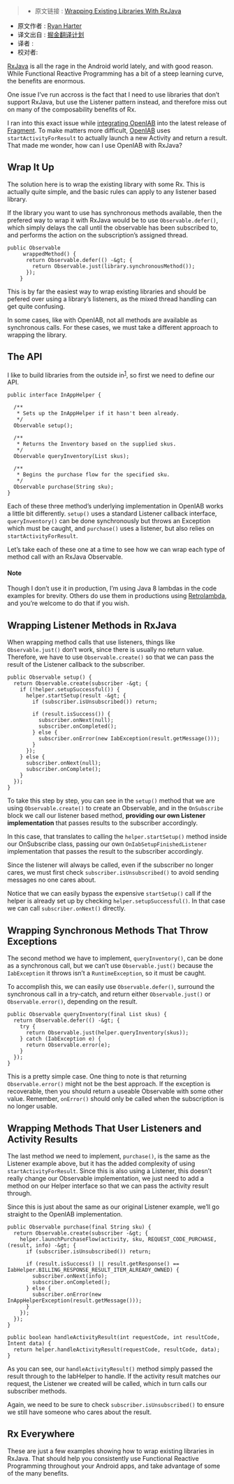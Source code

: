 >* 原文链接 : [Wrapping Existing Libraries With RxJava](http://ryanharter.com/blog/2015/07/07/wrapping-existing-libraries-with-rxjava/)
* 原文作者 : [Ryan Harter](http://ryanharter.com/)
* 译文出自 : [掘金翻译计划](https://github.com/xitu/gold-miner)
* 译者 : 
* 校对者:


[RxJava](https://github.com/ReactiveX/RxJava) is all the rage in the Android world lately, and with good reason. While Functional Reactive Programming has a bit of a steep learning curve, the benefits are enormous.

One issue I’ve run accross is the fact that I need to use libraries that don’t support RxJava, but use the Listener pattern instead, and therefore miss out on many of the composability benefits of Rx.

I ran into this exact issue while [integrating OpenIAB](http://ryanharter.com/blog/2015/07/04/using-all-the-app-stores/) into the latest release of [Fragment](https://play.google.com/store/apps/details?id=com.pixite.fragment). To make matters more difficult, [OpenIAB](http://onepf.org/openiab/) uses `startActivityForResult` to actually launch a new Activity and return a result. That made me wonder, how can I use OpenIAB with RxJava?

## Wrap It Up

The solution here is to wrap the existing library with some Rx. This is actually quite simple, and the basic rules can apply to any listener based library.

If the library you want to use has synchronous methods available, then the prefered way to wrap it with RxJava would be to use `Observable.defer()`, which simply delays the call until the observable has been subscribed to, and performs the action on the subscription’s assigned thread.

    public Observable
         wrappedMethod() {
          return Observable.defer(() -&gt; {
            return Observable.just(library.synchronousMethod());
          });
        }

This is by far the easiest way to wrap existing libraries and should be pefered over using a library’s listeners, as the mixed thread handling can get quite confusing.

In some cases, like with OpenIAB, not all methods are available as synchronous calls. For these cases, we must take a different approach to wrapping the library.

## The API

I like to build libraries from the outside in<sup>[1](http://ryanharter.com/blog/2015/07/07/wrapping-existing-libraries-with-rxjava/#sub-1)</sup>, so first we need to define our API.

    public interface InAppHelper {

      /**
       * Sets up the InAppHelper if it hasn't been already.
       */
      Observable setup();

      /**
       * Returns the Inventory based on the supplied skus.
       */
      Observable queryInventory(List skus);

      /**
       * Begins the purchase flow for the specified sku.
       */
      Observable purchase(String sku);
    }

Each of these three method’s underlying implementation in OpenIAB works a little bit differently. `setup()` uses a standard Listener callback interface, `queryInventory()` can be done synchronously but throws an Exception which must be caught, and `purchase()` uses a listener, but also relies on `startActivityForResult`.

Let’s take each of these one at a time to see how we can wrap each type of method call with an RxJava Observable.

#### <span>Note</span>

Though I don’t use it in production, I’m using Java 8 lambdas in the code examples for brevity. Others do use them in productions using [Retrolambda](https://github.com/evant/gradle-retrolambda), and you’re welcome to do that if you wish.</div>

## Wrapping Listener Methods in RxJava

When wrapping method calls that use listeners, things like `Observable.just()` don’t work, since there is usually no return value. Therefore, we have to use `Observable.create()` so that we can pass the result of the Listener callback to the subscriber.

    public Observable setup() {
      return Observable.create(subscriber -&gt; {
        if (!helper.setupSuccessful()) {
          helper.startSetup(result -&gt; {
            if (subscriber.isUnsubscribed()) return;

            if (result.isSuccess()) {
              subscriber.onNext(null);
              subscriber.onCompleted();
            } else {
              subscriber.onError(new IabException(result.getMessage()));
            }
          });
        } else {
          subscriber.onNext(null);
          subscriber.onComplete();
        }
      });
    }

To take this step by step, you can see in the `setup()` method that we are using `Observable.create()` to create an Observable, and in the `OnSubscribe` block we call our listener based method, **providing our own Listener implementation** that passes results to the subscriber accordingly.

In this case, that translates to calling the `helper.startSetup()` method inside our OnSubscribe class, passing our own `OnIabSetupFinishedListener` implementation that passes the result to the subscriber accordingly.

Since the listener will always be called, even if the subscriber no longer cares, we must first check `subscriber.isUnsubscribed()` to avoid sending messages no one cares about.

Notice that we can easily bypass the expensive `startSetup()` call if the helper is already set up by checking `helper.setupSuccessful()`. In that case we can call `subscriber.onNext()` directly.

## Wrapping Synchronous Methods That Throw Exceptions

The second method we have to implement, `queryInventory()`, can be done as a synchronous call, but we can’t use `Observable.just()` because the `IabException` it throws isn’t a `RuntimeException`, so it must be caught.

To accomplish this, we can easily use `Observable.defer()`, surround the synchronous call in a try-catch, and return either `Observable.just()` or `Observable.error()`, depending on the result.

    public Observable queryInventory(final List skus) {
      return Observable.defer(() -&gt; {
        try {
          return Observable.just(helper.queryInventory(skus));
        } catch (IabException e) {
          return Observable.error(e);
        }
      });
    }

This is a pretty simple case. One thing to note is that returning `Observable.error()` might not be the best approach. If the exception is recoverable, then you should return a useable Observable with some other value. Remember, `onError()` should only be called when the subscription is no longer usable.

## Wrapping Methods That User Listeners and Activity Results

The last method we need to implement, `purchase()`, is the same as the Listener example above, but it has the added complexity of using `startActivityForResult`. Since this is also using a Listener, this doesn’t really change our Observable implementation, we just need to add a method on our Helper interface so that we can pass the activity result through.

Since this is just about the same as our original Listener example, we’ll go straight to the OpenIAB implementation.

    public Observable purchase(final String sku) {
      return Observable.create(subscriber -&gt; {
        helper.launchPurchaseFlow(activity, sku, REQUEST_CODE_PURCHASE, (result, info) -&gt; {
          if (subscriber.isUnsubscribed()) return;

          if (result.isSuccess() || result.getResponse() == IabHelper.BILLING_RESPONSE_RESULT_ITEM_ALREADY_OWNED) {
            subscriber.onNext(info);
            subscriber.onCompleted();
          } else {
            subscriber.onError(new InAppHelperException(result.getMessage()));
          }
        });
      });
    }

    public boolean handleActivityResult(int requestCode, int resultCode, Intent data) {
      return helper.handleActivityResult(requestCode, resultCode, data);
    }

As you can see, our `handleActivityResult()` method simply passed the result through to the IabHelper to handle. If the activity result matches our request, the Listener we created will be called, which in turn calls our subscriber methods.

Again, we need to be sure to check `subscriber.isUnsubscribed()` to ensure we still have someone who cares about the result.

## Rx Everywhere

These are just a few examples showing how to wrap existing libraries in RxJava. That should help you consistently use Functional Reactive Programming throughout your Android apps, and take advantage of some of the many benefits.

